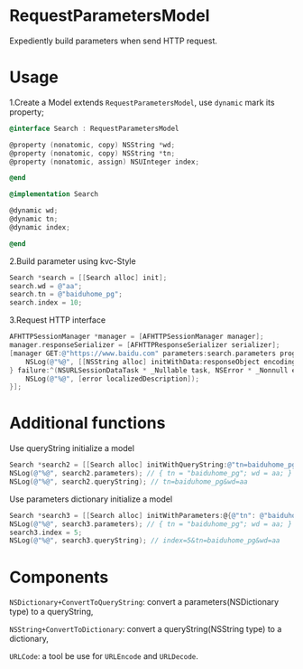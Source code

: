 # RequestParametersModel
Expediently build parameters when send HTTP request.

# Usage

1.Create a Model extends `RequestParametersModel`, use `dynamic` mark its property;
```objectivec
@interface Search : RequestParametersModel

@property (nonatomic, copy) NSString *wd;
@property (nonatomic, copy) NSString *tn;
@property (nonatomic, assign) NSUInteger index;

@end

@implementation Search

@dynamic wd;
@dynamic tn;
@dynamic index;

@end
```

2.Build parameter using kvc-Style
```objectivec
Search *search = [[Search alloc] init];
search.wd = @"aa";
search.tn = @"baiduhome_pg";
search.index = 10;
```

3.Request HTTP interface
```objectivec
AFHTTPSessionManager *manager = [AFHTTPSessionManager manager];
manager.responseSerializer = [AFHTTPResponseSerializer serializer];
[manager GET:@"https://www.baidu.com" parameters:search.parameters progress:nil success:^(NSURLSessionDataTask * _Nonnull task, id  _Nullable responseObject) {
    NSLog(@"%@", [[NSString alloc] initWithData:responseObject encoding:NSUTF8StringEncoding]);
} failure:^(NSURLSessionDataTask * _Nullable task, NSError * _Nonnull error) {
    NSLog(@"%@", [error localizedDescription]);
}];
```

# Additional functions

Use queryString initialize a model
```objectivec
Search *search2 = [[Search alloc] initWithQueryString:@"tn=baiduhome_pg&wd=aa"];
NSLog(@"%@", search2.parameters); // { tn = "baiduhome_pg"; wd = aa; }
NSLog(@"%@", search2.queryString); // tn=baiduhome_pg&wd=aa
```

Use parameters dictionary initialize a model
```objectivec
Search *search3 = [[Search alloc] initWithParameters:@{@"tn": @"baiduhome_pg", @"wd":@"aa"}];
NSLog(@"%@", search3.parameters); // { tn = "baiduhome_pg"; wd = aa; }
search3.index = 5;
NSLog(@"%@", search3.queryString); // index=5&tn=baiduhome_pg&wd=aa
```

# Components
`NSDictionary+ConvertToQueryString`: convert a parameters(NSDictionary type) to a queryString,

`NSString+ConvertToDictionary`: convert a queryString(NSString type) to a dictionary,

`URLCode`: a tool be use for `URLEncode` and `URLDecode`.

